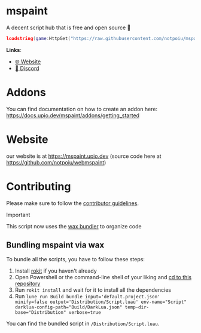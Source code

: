 # mspaint
A decent script hub that is free and open source 🥶

```lua
loadstring(game:HttpGet("https://raw.githubusercontent.com/notpoiu/mspaint/main/main.lua"))()
```

**Links**:
- [🌐 Website](https://mspaint.upio.dev/)
- [💬 Discord](https://discord.com/invite/cfyMptntHr)

# Addons
You can find documentation on how to create an addon here: https://docs.upio.dev/mspaint/addons/getting_started

# Website
our website is at https://mspaint.upio.dev (source code here at https://github.com/notpoiu/webmspaint)

# Contributing
Please make sure to follow the [contributor guidelines](CONTRIBUTING).

> [!IMPORTANT]
> This script now uses the [wax bundler](https://github.com/latte-soft/wax) to organize code

## Bundling mspaint via wax
To bundle all the scripts, you have to follow these steps:

1. Install [rokit](https://github.com/rojo-rbx/rokit) if you haven't already
2. Open Powershell or the command-line shell of your liking and [cd to this repository](https://www.quora.com/What-does-it-mean-to-CD-into-a-directory-and-how-can-I-do-that-Can-someone-explain-it-in-a-laymans-term)
3. Run `rokit install` and wait for it to install all the dependencies
4. Run `lune run Build bundle input='default.project.json' minify=false output='Distribution/Script.luau' env-name="Script" darklua-config-path="Build/DarkLua.json" temp-dir-base="Distribution" verbose=true`

You can find the bundled script in `/Distribution/Script.luau`.
